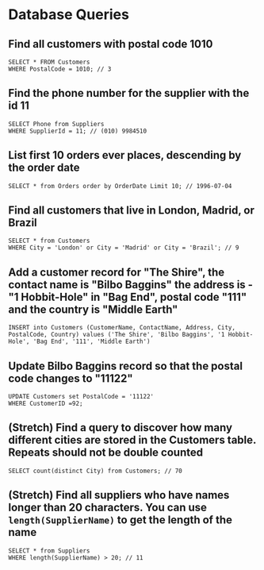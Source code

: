 # Database Queries


## Find all customers with postal code 1010

    SELECT * FROM Customers 
    WHERE PostalCode = 1010; // 3

## Find the phone number for the supplier with the id 11

    SELECT Phone from Suppliers
    WHERE SupplierId = 11; // (010) 9984510

## List first 10 orders ever places, descending by the order date

    SELECT * from Orders order by OrderDate Limit 10; // 1996-07-04


## Find all customers that live in London, Madrid, or Brazil

    SELECT * from Customers
    WHERE City = 'London' or City = 'Madrid' or City = 'Brazil'; // 9

## Add a customer record for "The Shire", the contact name is "Bilbo Baggins" the address is -"1 Hobbit-Hole" in "Bag End", postal code "111" and the country is "Middle Earth"

    INSERT into Customers (CustomerName, ContactName, Address, City, PostalCode, Country) values ('The Shire', 'Bilbo Baggins', '1 Hobbit-Hole', 'Bag End', '111', 'Middle Earth')

## Update Bilbo Baggins record so that the postal code changes to "11122"

    UPDATE Customers set PostalCode = '11122'
    WHERE CustomerID =92;

## (Stretch) Find a query to discover how many different cities are stored in the Customers table. Repeats should not be double counted

    SELECT count(distinct City) from Customers; // 70 

## (Stretch) Find all suppliers who have names longer than 20 characters. You can use `length(SupplierName)` to get the length of the name

    SELECT * from Suppliers
    WHERE length(SupplierName) > 20; // 11 

